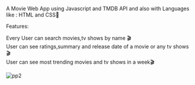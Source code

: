 A Movie Web App using Javascript and TMDB API and also  with Languages like : HTML and CSS🎉                        

Features:               

Every User can search movies,tv shows by name 🎬                              
User can see ratings,summary and release date of a movie or any tv shows🎬              
User can see  most trending movies and tv shows  in a week🎬                   


![pp2](https://user-images.githubusercontent.com/58092596/107586862-13547000-6c01-11eb-9d3e-a57e7b40a5d0.png)
